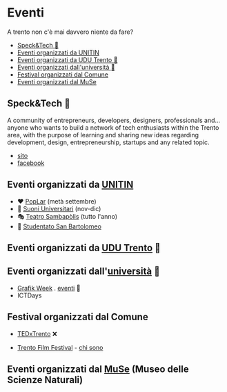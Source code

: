 # Eventi

A trento non c'è mai davvero niente da fare?

- [Speck&Tech 🐷](#specktech-)
- [Eventi organizzati da UNITIN](#eventi-organizzati-da-unitinhttpswwwfacebookcomunitintrentoevents)
- [Eventi organizzati da UDU Trento :sunrise:](#eventi-organizzati-da-udu-trentohttpswwwfacebookcomudutrentoevents-sunrise)
- [Eventi organizzati dall'università :school:](#eventi-organizzati-dalluniversit%C3%A0httpswwwfacebookcomunitrentoevents-school)
- [Festival organizzati dal Comune](#festival-organizzati-dal-comune)
- [Eventi organizzati dal MuSe](#eventi-organizzati-dal-musehttpswwwfacebookcommusetrentoevents-museo-delle-scienze-naturali)

## Speck&Tech 🐷

A community of entrepreneurs, developers, designers, professionals and... anyone who wants to build a network of tech enthusiasts within the Trento area, with the purpose of learning and sharing new ideas regarding development, design, entrepreneurship, startups and any related topic.

- [sito](https://speckand.tech/)
- [facebook](https://www.facebook.com/speckandtech/)

## Eventi organizzati da [UNITIN](https://www.facebook.com/unitintrento/events/)

- :heart: [PopLar](https://www.facebook.com/poplartrento/) (metà settembre)
- :guitar: [Suoni Universitari](https://www.facebook.com/suoniuniv/) (nov-dic)
- :performing_arts: [Teatro Sambapòlis](https://www.facebook.com/pg/TeatroSanbapolis/events/) (tutto l'anno)
- :tropical_drink: [Studentato San Bartolomeo](https://www.facebook.com/pg/SanbaTrento/events/)

## Eventi organizzati da [UDU Trento](https://www.facebook.com/udutrento/events/) :sunrise:

## Eventi organizzati dall'[università](https://www.facebook.com/UniTrento/events/) :school:

- [Grafik Week](https://www.facebook.com/grafikweek/) . [eventi](https://www.facebook.com/grafikweek/events/) :man:
- ICTDays

## Festival organizzati dal Comune

- [TEDxTrento](https://www.facebook.com/TEDxTrento/events/) ❌

- [Trento Film Festival](https://www.facebook.com/trentofestival/events/
) - [chi sono](https://www.facebook.com/pg/trentofestival/about/)

## Eventi organizzati dal [MuSe](https://www.facebook.com/musetrento/events/) (Museo delle Scienze Naturali)
